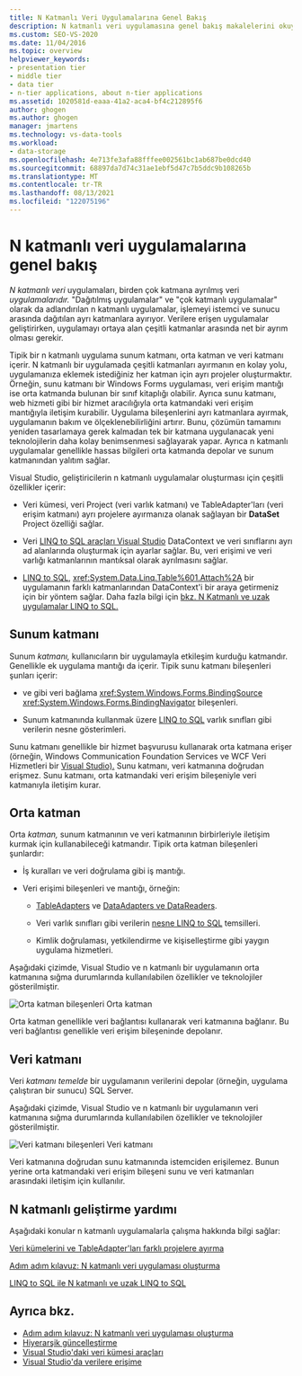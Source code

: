 ```yaml
---
title: N Katmanlı Veri Uygulamalarına Genel Bakış
description: N katmanlı veri uygulamasına genel bakış makalelerini okuyun. Dağıtılmış uygulamalar veya çok katmanlı uygulamalar olarak da adlandırılan bu uygulamalar, birçok katmana ayrılmış veri uygulamalarıdır.
ms.custom: SEO-VS-2020
ms.date: 11/04/2016
ms.topic: overview
helpviewer_keywords:
- presentation tier
- middle tier
- data tier
- n-tier applications, about n-tier applications
ms.assetid: 1020581d-eaaa-41a2-aca4-bf4c212895f6
author: ghogen
ms.author: ghogen
manager: jmartens
ms.technology: vs-data-tools
ms.workload:
- data-storage
ms.openlocfilehash: 4e713fe3afa88fffee002561bc1ab687be0dcd40
ms.sourcegitcommit: 68897da7d74c31ae1ebf5d47c7b5ddc9b108265b
ms.translationtype: MT
ms.contentlocale: tr-TR
ms.lasthandoff: 08/13/2021
ms.locfileid: "122075196"
---
```

# <a name="n-tier-data-applications-overview"></a>N katmanlı veri uygulamalarına genel bakış
*N katmanlı veri* uygulamaları, birden çok katmana ayrılmış veri *uygulamalarıdır.* "Dağıtılmış uygulamalar" ve "çok katmanlı uygulamalar" olarak da adlandırılan n katmanlı uygulamalar, işlemeyi istemci ve sunucu arasında dağıtılan ayrı katmanlara ayırıyor. Verilere erişen uygulamalar geliştirirken, uygulamayı ortaya alan çeşitli katmanlar arasında net bir ayrım olması gerekir.

Tipik bir n katmanlı uygulama sunum katmanı, orta katman ve veri katmanı içerir. N katmanlı bir uygulamada çeşitli katmanları ayırmanın en kolay yolu, uygulamanıza eklemek istediğiniz her katman için ayrı projeler oluşturmaktır. Örneğin, sunu katmanı bir Windows Forms uygulaması, veri erişim mantığı ise orta katmanda bulunan bir sınıf kitaplığı olabilir. Ayrıca sunu katmanı, web hizmeti gibi bir hizmet aracılığıyla orta katmandaki veri erişim mantığıyla iletişim kurabilir. Uygulama bileşenlerini ayrı katmanlara ayırmak, uygulamanın bakım ve ölçeklenebilirliğini artırır. Bunu, çözümün tamamını yeniden tasarlamaya gerek kalmadan tek bir katmana uygulanacak yeni teknolojilerin daha kolay benimsenmesi sağlayarak yapar. Ayrıca n katmanlı uygulamalar genellikle hassas bilgileri orta katmanda depolar ve sunum katmanından yalıtım sağlar.

Visual Studio, geliştiricilerin n katmanlı uygulamalar oluşturması için çeşitli özellikler içerir:

- Veri kümesi, veri Project (veri varlık katmanı) ve TableAdapter'ları (veri erişim katmanı) ayrı projelere ayırmanıza olanak sağlayan bir **DataSet** Project özelliği sağlar.

- Veri [LINQ to SQL araçları Visual Studio](../data-tools/linq-to-sql-tools-in-visual-studio2.md) DataContext ve veri sınıflarını ayrı ad alanlarında oluşturmak için ayarlar sağlar. Bu, veri erişimi ve veri varlığı katmanlarının mantıksal olarak ayrılmasını sağlar.

- [LINQ to SQL,](/dotnet/framework/data/adonet/sql/linq/index) <xref:System.Data.Linq.Table%601.Attach%2A> bir uygulamanın farklı katmanlarından DataContext'i bir araya getirmeniz için bir yöntem sağlar. Daha fazla bilgi için [bkz. N Katmanlı ve uzak uygulamalar LINQ to SQL.](/dotnet/framework/data/adonet/sql/linq/n-tier-and-remote-applications-with-linq-to-sql)

## <a name="presentation-tier"></a>Sunum katmanı
Sunum *katmanı,* kullanıcıların bir uygulamayla etkileşim kurduğu katmandır. Genellikle ek uygulama mantığı da içerir. Tipik sunu katmanı bileşenleri şunları içerir:

- ve gibi veri bağlama <xref:System.Windows.Forms.BindingSource> <xref:System.Windows.Forms.BindingNavigator> bileşenleri.

- Sunum katmanında kullanmak üzere [LINQ to SQL](/dotnet/framework/data/adonet/sql/linq/index) varlık sınıfları gibi verilerin nesne gösterimleri.

Sunu katmanı genellikle bir hizmet başvurusu kullanarak orta katmana erişer (örneğin, Windows Communication Foundation Services ve WCF Veri Hizmetleri bir [Visual Studio).](../data-tools/windows-communication-foundation-services-and-wcf-data-services-in-visual-studio.md) Sunu katmanı, veri katmanına doğrudan erişmez. Sunu katmanı, orta katmandaki veri erişim bileşeniyle veri katmanıyla iletişim kurar.

## <a name="middle-tier"></a>Orta katman
Orta *katman,* sunum katmanının ve veri katmanının birbirleriyle iletişim kurmak için kullanabileceği katmandır. Tipik orta katman bileşenleri şunlardır:

- İş kuralları ve veri doğrulama gibi iş mantığı.

- Veri erişimi bileşenleri ve mantığı, örneğin:

  - [TableAdapters](create-and-configure-tableadapters.md) ve [DataAdapters ve DataReaders](/dotnet/framework/data/adonet/dataadapters-and-datareaders).

  - Veri varlık sınıfları gibi verilerin [nesne LINQ to SQL](/dotnet/framework/data/adonet/sql/linq/index) temsilleri.

  - Kimlik doğrulaması, yetkilendirme ve kişiselleştirme gibi yaygın uygulama hizmetleri.

Aşağıdaki çizimde, Visual Studio ve n katmanlı bir uygulamanın orta katmanına sığma durumlarında kullanılabilen özellikler ve teknolojiler gösterilmiştir.

![Orta katman bileşenleri ](../data-tools/media/ntiermid.png) Orta katman

Orta katman genellikle veri bağlantısı kullanarak veri katmanına bağlanır. Bu veri bağlantısı genellikle veri erişim bileşeninde depolanır.

## <a name="data-tier"></a>Veri katmanı
Veri *katmanı temelde* bir uygulamanın verilerini depolar (örneğin, uygulama çalıştıran bir sunucu) SQL Server.

Aşağıdaki çizimde, Visual Studio ve n katmanlı bir uygulamanın veri katmanına sığma durumlarında kullanılabilen özellikler ve teknolojiler gösterilmiştir.

![Veri katmanı bileşenleri ](../data-tools/media/ntierdatatier.png) Veri katmanı

Veri katmanına doğrudan sunu katmanında istemciden erişilemez. Bunun yerine orta katmandaki veri erişim bileşeni sunu ve veri katmanları arasındaki iletişim için kullanılır.

## <a name="help-for-n-tier-development"></a>N katmanlı geliştirme yardımı
Aşağıdaki konular n katmanlı uygulamalarla çalışma hakkında bilgi sağlar:

[Veri kümelerini ve TableAdapter'ları farklı projelere ayırma](../data-tools/separate-datasets-and-tableadapters-into-different-projects.md)

[Adım adım kılavuz: N katmanlı veri uygulaması oluşturma](../data-tools/walkthrough-creating-an-n-tier-data-application.md)

[LINQ to SQL ile N katmanlı ve uzak LINQ to SQL](/dotnet/framework/data/adonet/sql/linq/n-tier-and-remote-applications-with-linq-to-sql)

## <a name="see-also"></a>Ayrıca bkz.

- [Adım adım kılavuz: N katmanlı veri uygulaması oluşturma](../data-tools/walkthrough-creating-an-n-tier-data-application.md)
- [Hiyerarşik güncelleştirme](../data-tools/hierarchical-update.md)
- [Visual Studio'daki veri kümesi araçları](../data-tools/dataset-tools-in-visual-studio.md)
- [Visual Studio'da verilere erişime](../data-tools/accessing-data-in-visual-studio.md)
